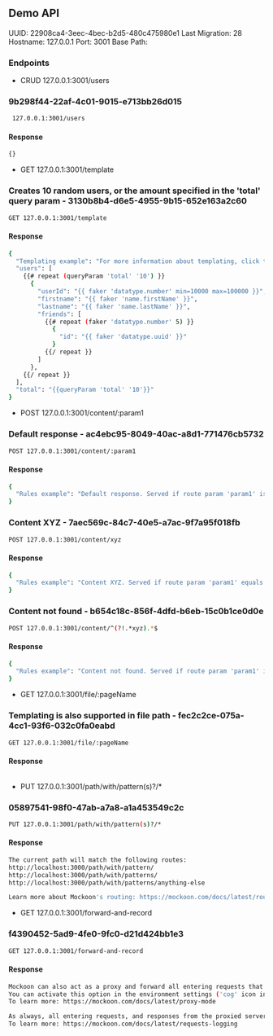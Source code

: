 ## Demo API
UUID: 22908ca4-3eec-4bec-b2d5-480c475980e1
Last Migration: 28
Hostname: 127.0.0.1
Port: 3001
Base Path: 

### Endpoints
- CRUD 127.0.0.1:3001/users

### 9b298f44-22af-4c01-9015-e713bb26d015
```bash
 127.0.0.1:3001/users
```

#### Response
```bash
{}
```

- GET 127.0.0.1:3001/template

### Creates 10 random users, or the amount specified in the 'total' query param - 3130b8b4-d6e5-4955-9b15-652e163a2c60
```bash
GET 127.0.0.1:3001/template
```

#### Response
```bash
{
  "Templating example": "For more information about templating, click the blue 'i' above this editor",
  "users": [
    {{# repeat (queryParam 'total' '10') }}
      {
        "userId": "{{ faker 'datatype.number' min=10000 max=100000 }}",
        "firstname": "{{ faker 'name.firstName' }}",
        "lastname": "{{ faker 'name.lastName' }}",
        "friends": [
          {{# repeat (faker 'datatype.number' 5) }}
            {
              "id": "{{ faker 'datatype.uuid' }}"
            }
          {{/ repeat }}
        ]
      },
    {{/ repeat }}
  ],
  "total": "{{queryParam 'total' '10'}}"
}
```

- POST 127.0.0.1:3001/content/:param1

### Default response - ac4ebc95-8049-40ac-a8d1-771476cb5732
```bash
POST 127.0.0.1:3001/content/:param1
```

#### Response
```bash
{
  "Rules example": "Default response. Served if route param 'param1' is not present."
}
```

### Content XYZ - 7aec569c-84c7-40e5-a7ac-9f7a95f018fb
```bash
POST 127.0.0.1:3001/content/xyz
```

#### Response
```bash
{
  "Rules example": "Content XYZ. Served if route param 'param1' equals 'xyz'. (See in 'Rules' tab)"
}
```

### Content not found - b654c18c-856f-4dfd-b6eb-15c0b1ce0d0e
```bash
POST 127.0.0.1:3001/content/^(?!.*xyz).*$
```

#### Response
```bash
{
  "Rules example": "Content not found. Served if route param 'param1' is not equal to 'xyz'. (See in 'Rules' tab)"
}

```

- GET 127.0.0.1:3001/file/:pageName

### Templating is also supported in file path - fec2c2ce-075a-4cc1-93f6-032c0fa0eabd
```bash
GET 127.0.0.1:3001/file/:pageName
```

#### Response
```bash
```

- PUT 127.0.0.1:3001/path/with/pattern(s)?/*

### 05897541-98f0-47ab-a7a8-a1a453549c2c
```bash
PUT 127.0.0.1:3001/path/with/pattern(s)?/*
```

#### Response
```bash
The current path will match the following routes: 
http://localhost:3000/path/with/pattern/
http://localhost:3000/path/with/patterns/
http://localhost:3000/path/with/patterns/anything-else

Learn more about Mockoon's routing: https://mockoon.com/docs/latest/routing
```

- GET 127.0.0.1:3001/forward-and-record

### f4390452-5ad9-4fe0-9fc0-d21d424bb1e3
```bash
GET 127.0.0.1:3001/forward-and-record
```

#### Response
```bash
Mockoon can also act as a proxy and forward all entering requests that are not caught by declared routes. 
You can activate this option in the environment settings ('cog' icon in the upper right corner). 
To learn more: https://mockoon.com/docs/latest/proxy-mode

As always, all entering requests, and responses from the proxied server will be recorded ('clock' icon in the upper right corner).
To learn more: https://mockoon.com/docs/latest/requests-logging
```

